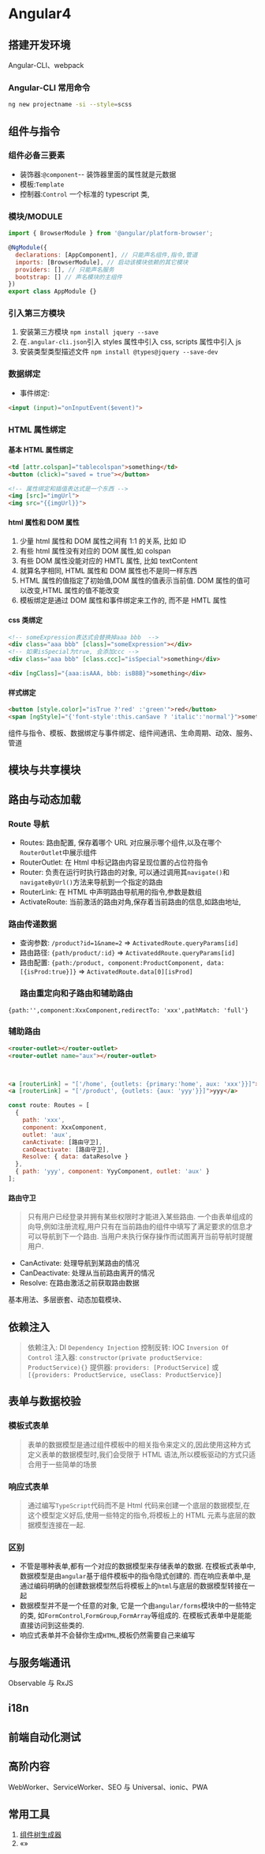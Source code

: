 # Angular4

## 搭建开发环境

Angular-CLI、webpack

### Angular-CLI 常用命令

```bash
ng new projectname -si --style=scss
```

## 组件与指令

### 组件必备三要素

* 装饰器:`@component`-- 装饰器里面的属性就是元数据
* 模板:`Template`
* 控制器:`Control` 一个标准的 typescript 类,

### 模块/MODULE

```javascript
import { BrowserModule } from '@angular/platform-browser';

@NgModule({
  declarations: [AppComponent], // 只能声名组件,指令,管道
  imports: [BrowserModule], // 启动该模块依赖的其它模块
  providers: [], // 只能声名服务
  bootstrap: [] // 声名模块的主组件
})
export class AppModule {}
```

### 引入第三方模块

1. 安装第三方模块 `npm install jquery --save`
2. 在`.angular-cli.json`引入 styles 属性中引入 css, scripts 属性中引入 js
3. 安装类型类型描述文件 `npm install @types@jquery --save-dev`

### 数据绑定

* 事件绑定:

```Html
<input (input)="onInputEvent($event)">
```

### HTML 属性绑定

#### 基本 HTML 属性绑定

```html
<td [attr.colspan]="tablecolspan">something</td>
<button (click)="saved = true"></button>

<!-- 属性绑定和插值表达式是一个东西 -->
<img [src]="imgUrl">
<img src="{{imgUrl}}">  
```

#### html 属性和 DOM 属性

1. 少量 html 属性和 DOM 属性之间有 1:1 的关系, 比如 ID
2. 有些 html 属性没有对应的 DOM 属性,如 colspan
3. 有些 DOM 属性没能对应的 HMTL 属性, 比如 textContent
4. 就算名字相同, HTML 属性和 DOM 属性也不是同一样东西
5. HTML 属性的值指定了初始值,DOM 属性的值表示当前值. DOM 属性的值可以改变,HTML 属性的值不能改变
6. 模板绑定是通过 DOM 属性和事件绑定来工作的, 而不是 HMTL 属性

#### css 类绑定

```html
<!-- someExpression表达式会替换掉aaa bbb  -->
<div class="aaa bbb" [class]="someExpression"></div>
<!-- 如果isSpecial为true, 会添加ccc -->
<div class="aaa bbb" [class.ccc]="isSpecial">something</div>

<div [ngClass]="{aaa:isAAA, bbb: isBBB}">something</div>
```

#### 样式绑定

```html
<button [style.color]="isTrue ?'red' :'green'">red</button>
<span [ngStyle]="{'font-style':this.canSave ? 'italic':'normal'}">something</span>
```

组件与指令、模板、数据绑定与事件绑定、组件间通讯、生命周期、动效、服务、管道

## 模块与共享模块

## 路由与动态加载

### Route 导航

* Routes: 路由配置, 保存着哪个 URL 对应展示哪个组件,以及在哪个`RouterOutlet`中展示组件
* RouterOutlet: 在 Html 中标记路由内容呈现位置的占位符指令
* Router: 负责在运行时执行路由的对象, 可以通过调用其`navigate()`和`navigateByUrl()`方法来导航到一个指定的路由
* RouterLink: 在 HTML 中声明路由导航用的指令,参数是数组
* ActivateRoute: 当前激活的路由对角,保存着当前路由的信息,如路由地址,

### 路由传递数据

* 查询参数: `/product?id=1&name=2` => `ActivatedRoute.queryParams[id]`
* 路由路径: `{path/product/:id}` => `ActivateddRoute.queryParams[id]`
* 路由配置: `{path:/product, component:ProductComponent, data:[{isProd:true}]}` => `ActivatedRoute.data[0][isProd]`
  ### 路由重定向和子路由和辅助路由

`{path:'',component:XxxComponent,redirectTo: 'xxx',pathMatch: 'full'}`

### 辅助路由

```html
<router-outlet></router-outlet>
<router-outlet name="aux"></router-outlet>



<a [routerLink] = "['/home', {outlets: {primary:'home', aux: 'xxx'}}]">xxx</a>
<a [routerLink] = "['/product', {outlets: {aux: 'yyy'}}]">yyy</a>
```

```javascript
const route: Routes = [
  {
    path: 'xxx',
    component: XxxComponent,
    outlet: 'aux',
    canActivate: [路由守卫],
    canDeactivate: [路由守卫],
    Resolve: { data: dataResolve }
  },
  { path: 'yyy', component: YyyComponent, outlet: 'aux' }
];
```

#### 路由守卫

> 只有用户已经登录并拥有某些权限时才能进入某些路由.
> 一个由表单组成的向导,例如注册流程,用户只有在当前路由的组件中填写了满足要求的信息才可以导航到下一个路由.
> 当用户未执行保存操作而试图离开当前导航时提醒用户.

* CanActivate: 处理导航到某路由的情况
* CanDeactivate: 处理从当前路由离开的情况
* Resolve: 在路由激活之前获取路由数据

基本用法、多层嵌套、动态加载模块、

## 依赖注入

> 依赖注入: DI `Dependency Injection`
> 控制反转: IOC `Inversion Of Control`
> 注入器: `constructor(private productService: ProductService){}`
> 提供器: `providers: [ProductService]` 或`[{providers: ProductService, useClass: ProductService}]`

## 表单与数据校验

### 模板式表单

> 表单的数据模型是通过组件模板中的相关指令来定义的,因此使用这种方式定义表单的数据模型时,我们会受限于 HTML 语法,所以模板驱动的方式只适合用于一些简单的场景

### 响应式表单

> 通过编写`TypeScript`代码而不是 Html 代码来创建一个底层的数据模型,在这个模型定义好后,使用一些特定的指令,将模板上的 HTML 元素与底层的数据模型连接在一起.

### 区别

* 不管是哪种表单,都有一个对应的数据模型来存储表单的数据. 在模板式表单中,数据模型是由`angular`基于组件模板中的指令隐式创建的. 而在响应表单中,是通过编码明确的创建数据模型然后将模板上的`html`与底层的数据模型转接在一起
* 数据模型并不是一个任意的对象, 它是一个由`angular/forms`模块中的一些特定的类, 如`FormControl`,`FormGroup`,`FormArray`等组成的. 在模板式表单中是能能直接访问到这些类的.
* 响应式表单并不会替你生成`HTML`,模板仍然需要自己来编写

## 与服务端通讯

Observable 与 RxJS

## i18n

## 前端自动化测试

## 高阶内容

WebWorker、ServiceWorker、SEO 与 Universal、ionic、PWA

## 常用工具

1. [组件树生成器][53f65de5]
2. «»

[53f65de5]: https://github.com/compodoc/ngd/ '组件树生成器'
